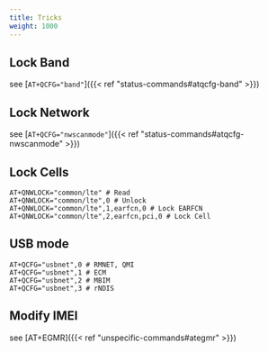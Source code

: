 ```yaml
---
title: Tricks
weight: 1000
---
```


## Lock Band

see [`AT+QCFG="band"`]({{< ref "status-commands#atqcfg-band" >}})

## Lock Network

see [`AT+QCFG="nwscanmode"`]({{< ref "status-commands#atqcfg-nwscanmode" >}})

## Lock Cells

```at
AT+QNWLOCK="common/lte" # Read
AT+QNWLOCK="common/lte",0 # Unlock
AT+QNWLOCK="common/lte",1,earfcn,0 # Lock EARFCN
AT+QNWLOCK="common/lte",2,earfcn,pci,0 # Lock Cell
```

## USB mode

```at
AT+QCFG="usbnet",0 # RMNET, QMI
AT+QCFG="usbnet",1 # ECM
AT+QCFG="usbnet",2 # MBIM
AT+QCFG="usbnet",3 # rNDIS
```

## Modify IMEI

see [AT+EGMR]({{< ref "unspecific-commands#ategmr" >}})
